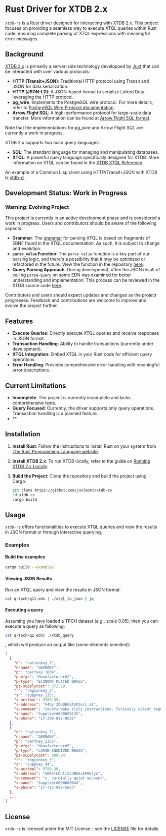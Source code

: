 # Rust Driver for XTDB 2.x

`xtdb-rs` is a Rust driver designed for interacting with XTDB 2.x. This project focuses on providing a seamless way to execute XTQL queries within Rust code, ensuring complete parsing of XTQL expressions with meaningful error messages.

## Background

[XTDB 2.x](https://xtdb.com/v2) is primarily a server-side technology developped by [Juxt](https://www.juxt.pro) that can be interacted with over various protocols:

- **HTTP (Transit+JSON)**: Traditional HTTP protocol using Transit and JSON for data serialization.
- **HTTP (JSON-LD)**: A JSON-based format to serialize Linked Data, leveraging the HTTP protocol.
- **pg_wire**: Implements the PostgreSQL wire protocol. For more details, refer to [PostgreSQL Wire Protocol documentation](https://www.postgresql.org/docs/current/protocol.html).
- **Arrow Flight SQL**: A high-performance protocol for large-scale data transfer. More information can be found at [Arrow Flight SQL format](https://arrow.apache.org/docs/format/FlightSql.html).

Note that the implementations for pg_wire and Arrow Flight SQL are currently a work in progress.

XTDB 2.x supports two main query languages:

- **SQL**: The standard language for managing and manipulating databases.
- **XTQL**: A powerful query language specifically designed for XTDB. More information on XTQL can be found in the [XTDB XTQL Reference](https://docs.xtdb.com/reference/main.html).

An example of a Common Lisp client using HTTP/Transit+JSON with XTDB is [xtdb-cl](https://github.com/jsulmont/xtdb-cl).

## Development Status: Work in Progress

### Warning: Evolving Project

This project is currently in an active development phase and is considered a work in progress. Users and contributors should be aware of the following aspects:

- **Grammar**: The [grammar](src/xtql/pest/xtql.pest) for parsing XTQL is based on fragments of EBNF found in the XTQL documentation. As such, it is subject to change and evolution. 
- **`parse_value` Function**: The `parse_value` function is a key part of our parsing logic, and there's a possibility that it may be optimized or refactored in the future. View the function in the repository [here](src/xtql/parse.rs#L70).
- **Query Parsing Approach**: During development, often the JSON result of calling `parse-query` on some EDN was examined for better understanding and implementation. This process can be reviewed in the XTDB source code [here](https://github.com/xtdb/xtdb/blob/2.x/api/src/main/clojure/xtdb/xtql/edn.clj#L19).

Contributors and users should expect updates and changes as the project progresses. Feedback and contributions are welcome to improve and evolve the project further.


## Features

- **Execute Queries**: Directly execute XTQL queries and receive responses in JSON format.
- **Transaction Handling**: Ability to handle transactions (currently under development).
- **XTQL Integration**: Embed XTQL in your Rust code for efficient query operations.
- **Error Handling**: Provides comprehensive error handling with meaningful error descriptions.

## Current Limitations

- **Incomplete**: The project is currently incomplete and lacks comprehensive tests.
- **Query Focused**: Currently, the driver supports only query operations. Transaction handling is a planned feature.
- **

## Installation

1. **Install Rust**: Follow the instructions to install Rust on your system from [The Rust Programming Language website](https://www.rust-lang.org/learn/get-started).
2. **Install XTDB 2.x**: To run XTDB locally, refer to the guide on [Running XTDB 2.x Locally](https://docs.xtdb.com/intro/getting-started).
3. **Build the Project**: Clone the repository and build the project using Cargo.

    ```bash
    git clone https://github.com/jsulmont/xtdb-rs
    cd xtdb-rs
    cargo build
    ```

## Usage

`xtdb-rs` offers functionalities to execute XTQL queries and view the results in JSON format or through interactive querying.

### Examples

#### Build the examples
```bash
cargo build --examples
```

#### Viewing JSON Results

Run an XTQL query and view the results in JSON format:

```bash
cat q-tpch/q11.edn | ./xtql_to_json | jq
```

#### Executing a query

Assuming you have loaded a TPCH dataset (_e.g.,_ scale 0.05), then you can execute a query as following:

```bash
cat q-tpch/q2.edn| ./xtdb_query
```
, which will produce an output like (some elements ommited):
```json
[
  {
    "n": "nationkey_7",
    "n-name": "GERMANY",
    "p": "partkey_1634",
    "p-mfgr": "Manufacturer#2",
    "p-type": "ECONOMY PLATED BRASS",
    "ps-supplycost": 372.29,
    "r": "regionkey_3",
    "s": "suppkey_135",
    "s-acctbal": 9767.99,
    "s-address": "F4Uy ZQNU6ESTmO3mrL,mI",
    "s-comment": "courts wake slyly instructions. furiously silent requests cajol",
    "s-name": "Supplier#000000135",
    "s-phone": "17-290-812-8855"
  },
  {
    "n": "nationkey_7",
    "n-name": "GERMANY",
    "p": "partkey_2156",
    "p-mfgr": "Manufacturer#5",
    "p-type": "LARGE ANODIZED BRASS",
    "ps-supplycost": 809.04,
    "r": "regionkey_3",
    "s": "suppkey_44",
    "s-acctbal": 9759.38,
    "s-address": "kERxlLDnlIZJdN66zAPHklyL",
    "s-comment": "x. carefully quiet account",
    "s-name": "Supplier#000000044",
    "s-phone": "17-713-930-5667"
  },
  ...
]
```





## License

`xtdb-rs` is licensed under the MIT License - see the [LICENSE](LICENSE) file for details.


